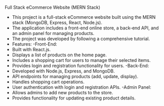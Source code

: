Full Stack eCommerce Website (MERN Stack)
- This project is a full-stack eCommerce website built using the MERN stack (MongoDB, Express, React, Node.js).
- The application includes a front-end online store, a back-end API, and an admin panel for managing products.
- The project was developed by following a comprehensive tutorial.
- Features: 
-Front-End:
- Built with React.js.
- Displays a list of products on the home page.
- Includes a shopping cart for users to manage their selected items.
- Provides login and registration functionality for users.
-Back-End:
- Developed with Node.js, Express, and MongoDB.
- API endpoints for managing products (add, update, display).
- Handles shopping cart operations.
- User authentication with login and registration APIs.
-Admin Panel:
- Allows admins to add new products to the store.
- Provides functionality for updating existing product details.
